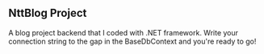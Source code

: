 ## NttBlog Project
A blog project backend that I coded with .NET framework. Write your connection string to the gap in the BaseDbContext and you're ready to go!
